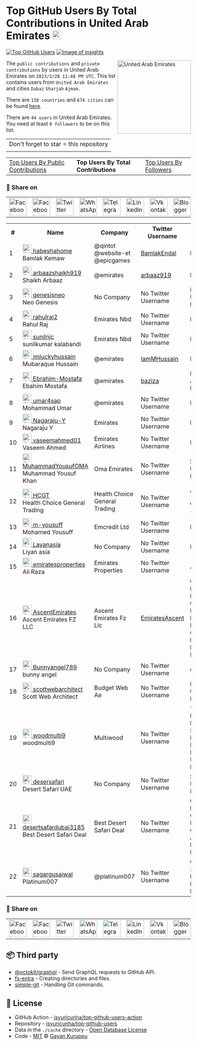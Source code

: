 # Top GitHub Users By Total Contributions in United Arab Emirates [<img alt="Image of insights" src="https://github.com/gayanvoice/insights/blob/master/graph/373383893/small/week.png" height="24">](https://github.com/gayanvoice/insights/blob/master/readme/373383893/week.md)
[![Top GitHub Users](https://github.com/gayanvoice/top-github-users/actions/workflows/action.yml/badge.svg)](https://github.com/gayanvoice/top-github-users/actions/workflows/action.yml) [![Image of insights](https://github.com/gayanvoice/insights/blob/master/svg/373383893/badge.svg)](https://github.com/gayanvoice/insights/blob/master/readme/373383893/week.md)

<a href="https://gayanvoice.github.io/top-github-users/index.html">
	<img align="right" width="200" src="https://upload.wikimedia.org/wikipedia/commons/c/cb/Flag_of_the_United_Arab_Emirates.svg" alt="United Arab Emirates">
</a>

The `public contributions` and `private contributions` by users in United Arab Emirates on `2023/3/20 11:48 PM UTC`. This list contains users from `United Arab Emirates` and cities `Dubai` `Sharjah` `Ajman`.

There are `138 countries` and `674 cities` can be found [here](https://github.com/isyuricunha/top-github-users).

There are `44 users`  in United Arab Emirates. You need at least `0 followers` to be on this list.

<table>
	<tr>
		<td>
			Don't forget to star ⭐ this repository
		</td>
	</tr>
</table>

<table>
	<tr>
		<td>
			<a href="https://github.com/isyuricunha/top-github-users/blob/main/markdown/public_contributions/united_arab_emirates.md">Top Users By Public Contributions</a>
		</td>
		<td>
			<strong>Top Users By Total Contributions</strong>
		</td>
		<td>
			<a href="https://github.com/isyuricunha/top-github-users/blob/main/markdown/followers/united_arab_emirates.md">Top Users By Followers</a>
		</td>
	</tr>
</table>

### 🚀 Share on

<table>
	<tr>
		<td>
			<a href="https://web.facebook.com/sharer.php?t=Top%20GitHub%20Users%20By%20Total%20Contributions%20in%20United%20Arab%20Emirates&u=https://github.com/isyuricunha/top-github-users/blob/main/markdown/total_contributions/united_arab_emirates.md&_rdc=1&_rdr">
				<img src="https://github.com/gayanvoice/github-active-users-monitor/raw/master/public/images/icons/facebook.svg" height="48" width="48" alt="Facebook"/>
			</a>
		</td>
		<td>
			<a href="https://www.facebook.com/dialog/send?link=https://github.com/isyuricunha/top-github-users/blob/main/markdown/total_contributions/united_arab_emirates.md&app_id=291494419107518&redirect_uri=https://github.com/isyuricunha/top-github-users/blob/main/markdown/total_contributions/united_arab_emirates.md">
				<img src="https://github.com/gayanvoice/github-active-users-monitor/raw/master/public/images/icons/facebook_messenger.svg" height="48" width="48" alt="Facebook Messenger"/>
			</a>
		</td>
		<td>
			<a href="https://twitter.com/intent/tweet?text=Top%20GitHub%20Users%20By%20Total%20Contributions%20in%20United%20Arab%20Emirates&url=https://github.com/isyuricunha/top-github-users/blob/main/markdown/total_contributions/united_arab_emirates.md">
				<img src="https://github.com/gayanvoice/github-active-users-monitor/raw/master/public/images/icons/twitter.svg" height="48" width="48" alt="Twitter"/>
			</a>
		</td>
		<td>
			<a href="https://web.whatsapp.com/send?text=Top%20GitHub%20Users%20By%20Total%20Contributions%20in%20United%20Arab%20Emirates https://github.com/isyuricunha/top-github-users/blob/main/markdown/total_contributions/united_arab_emirates.md">
				<img src="https://github.com/gayanvoice/github-active-users-monitor/blob/master/public/images/icons/whatsapp.svg" height="48" width="48" alt="WhatsApp"/>
			</a>
		</td>
		<td>
			<a href="https://t.me/share/url?url=https://github.com/isyuricunha/top-github-users/blob/main/markdown/total_contributions/united_arab_emirates.md&text=Top%20GitHub%20Users%20By%20Total%20Contributions%20in%20United%20Arab%20Emirates">
				<img src="https://github.com/gayanvoice/github-active-users-monitor/blob/master/public/images/icons/telegram.svg" height="48" width="48" alt="Telegram"/>
			</a>
		</td>
		<td>
			<a href="https://www.linkedin.com/shareArticle?title=Top%20GitHub%20Users%20By%20Total%20Contributions%20in%20United%20Arab%20Emirates&url=https://github.com/isyuricunha/top-github-users/blob/main/markdown/total_contributions/united_arab_emirates.md">
				<img src="https://github.com/gayanvoice/github-active-users-monitor/blob/master/public/images/icons/linkedin.svg" height="48" width="48" alt="LinkedIn"/>
			</a>
		</td>
		<td>
			<a href="https://vk.com/share.php?url=https://github.com/isyuricunha/top-github-users/blob/main/markdown/total_contributions/united_arab_emirates.md">
				<img src="https://github.com/gayanvoice/github-active-users-monitor/blob/master/public/images/icons/vkontakte.svg" height="48" width="48" alt="Vkontakte"/>
			</a>
		</td>
		<td>
			<a href="https://www.blogger.com/blog-this.g?n=List%20of%20most%20active%20github%20users%20based%20on%20total%20contributions%20by%20country&t=Top%20GitHub%20Users%20By%20Total%20Contributions%20in%20United%20Arab%20Emirates&u=https://github.com/isyuricunha/top-github-users/blob/main/markdown/total_contributions/united_arab_emirates.md">
				<img src="https://github.com/gayanvoice/github-active-users-monitor/blob/master/public/images/icons/blogger.svg" height="48" width="48" alt="Blogger"/>
			</a>
		</td>
		<td>
			<a href="https://wordpress.com/wp-admin/press-this.php?u=https://github.com/isyuricunha/top-github-users/blob/main/markdown/total_contributions/united_arab_emirates.md&t=Top%20GitHub%20Users%20By%20Total%20Contributions%20in%20United%20Arab%20Emirates&s=List%20of%20most%20active%20github%20users%20based%20on%20total%20contributions%20by%20country&i=">
				<img src="https://github.com/gayanvoice/github-active-users-monitor/blob/master/public/images/icons/wordpress.svg" height="48" width="48" alt="Wordpress"/>
			</a>
		</td>
		<td>
			<a href="mailto:recipient name?cc=cc&bcc=bcc&subject=Top%20GitHub%20Users%20By%20Total%20Contributions%20in%20United%20Arab%20Emirates&body=List%20of%20most%20active%20github%20users%20based%20on%20total%20contributions%20by%20country-https://github.com/isyuricunha/top-github-users/blob/main/markdown/total_contributions/united_arab_emirates.md">
				<img src="https://github.com/gayanvoice/github-active-users-monitor/blob/master/public/images/icons/gmail.svg" height="48" width="48" alt="Email"/>
			</a>
		</td>
		<td>
			<a href="https://www.reddit.com/submit?title=Top%20GitHub%20Users%20By%20Total%20Contributions%20in%20United%20Arab%20Emirates&url=https://github.com/isyuricunha/top-github-users/blob/main/markdown/total_contributions/united_arab_emirates.md">
				<img src="https://github.com/gayanvoice/github-active-users-monitor/blob/master/public/images/icons/reddit.svg" height="48" width="48" alt="Reddit"/>
			</a>
		</td>
	</tr>
</table>

<table>
	<tr>
		<th>#</th>
		<th>Name</th>
		<th>Company</th>
		<th>Twitter Username</th>
		<th>Location</th>
		<th>Public Contributions</th>
		<th>Total Contributions</th>
	</tr>
	<tr>
		<td>1</td>
		<td>
			<a href="https://github.com/habeshahome">
				<img src="https://avatars.githubusercontent.com/u/21142494?s=72&u=30a9e41a6b4120f358afb6d8e8749a59e24ab6ef&v=4" width="24" alt="Avatar of habeshahome"> habeshahome
			</a><br/>
			Bamlak Kemaw
		</td>
		<td>@qintot @website-et @epicgames <br/></td>
		<td><a href="https://twitter.com/BamlakEndal">BamlakEndal</a></td>
		<td>Dubai, UAE</td>
		<td>109</td>
		<td>117</td>
	</tr>
	<tr>
		<td>2</td>
		<td>
			<a href="https://github.com/arbaazshaikh919">
				<img src="https://avatars.githubusercontent.com/u/10862593?s=72&u=e26394032320eeb081481c4d809e1a05f740a37a&v=4" width="24" alt="Avatar of arbaazshaikh919"> arbaazshaikh919
			</a><br/>
			Shaikh Arbaaz
		</td>
		<td>@emirates </td>
		<td><a href="https://twitter.com/arbaaz919">arbaaz919</a></td>
		<td>Dubai</td>
		<td>0</td>
		<td>110</td>
	</tr>
	<tr>
		<td>3</td>
		<td>
			<a href="https://github.com/genesisneo">
				<img src="https://avatars.githubusercontent.com/u/2639011?s=72&v=4" width="24" alt="Avatar of genesisneo"> genesisneo
			</a><br/>
			Neo Genesis
		</td>
		<td>No Company</td>
		<td>No Twitter Username</td>
		<td>Dubai, United Arab Emirates</td>
		<td>12</td>
		<td>89</td>
	</tr>
	<tr>
		<td>4</td>
		<td>
			<a href="https://github.com/rahulraj2">
				<img src="https://avatars.githubusercontent.com/u/40715480?s=72&u=92f52191c12ba06dab800c6db2a213dcafcbab1e&v=4" width="24" alt="Avatar of rahulraj2"> rahulraj2
			</a><br/>
			Rahul Raj
		</td>
		<td>Emirates Nbd </td>
		<td>No Twitter Username</td>
		<td>Dubai</td>
		<td>57</td>
		<td>57</td>
	</tr>
	<tr>
		<td>5</td>
		<td>
			<a href="https://github.com/sunilnjc">
				<img src="https://avatars.githubusercontent.com/u/51849589?s=72&v=4" width="24" alt="Avatar of sunilnjc"> sunilnjc
			</a><br/>
			sunilkumar kalabandi
		</td>
		<td>Emirates Nbd </td>
		<td>No Twitter Username</td>
		<td>Dubai</td>
		<td>26</td>
		<td>26</td>
	</tr>
	<tr>
		<td>6</td>
		<td>
			<a href="https://github.com/imluckyhussain">
				<img src="https://avatars.githubusercontent.com/u/17722529?s=72&u=f0a5f31de910ab711867bd1accc194b8cd58b118&v=4" width="24" alt="Avatar of imluckyhussain"> imluckyhussain
			</a><br/>
			Mubaraque Hussain
		</td>
		<td>@emirates </td>
		<td><a href="https://twitter.com/IamMHussain">IamMHussain</a></td>
		<td>Dubai</td>
		<td>24</td>
		<td>24</td>
	</tr>
	<tr>
		<td>7</td>
		<td>
			<a href="https://github.com/Ebrahim-Mostafa">
				<img src="https://avatars.githubusercontent.com/u/57369953?s=72&v=4" width="24" alt="Avatar of Ebrahim-Mostafa"> Ebrahim-Mostafa
			</a><br/>
			Ebahim Mostafa
		</td>
		<td>@emirates </td>
		<td><a href="https://twitter.com/baziza">baziza</a></td>
		<td>Dubai United Arab Emirates</td>
		<td>23</td>
		<td>23</td>
	</tr>
	<tr>
		<td>8</td>
		<td>
			<a href="https://github.com/umar4sap">
				<img src="https://avatars.githubusercontent.com/u/10072811?s=72&u=a738b24a09ae40b7d5efdffd912e8cb56afe6cd6&v=4" width="24" alt="Avatar of umar4sap"> umar4sap
			</a><br/>
			Mohammad Umar
		</td>
		<td>@emirates </td>
		<td>No Twitter Username</td>
		<td>Dubai</td>
		<td>22</td>
		<td>22</td>
	</tr>
	<tr>
		<td>9</td>
		<td>
			<a href="https://github.com/Nagaraju-Y">
				<img src="https://avatars.githubusercontent.com/u/30878609?s=72&u=a9be069f6f17872f17851376b5e570b70c493f0e&v=4" width="24" alt="Avatar of Nagaraju-Y"> Nagaraju-Y
			</a><br/>
			Nagaraju Y
		</td>
		<td>Emirates </td>
		<td>No Twitter Username</td>
		<td>Dubai</td>
		<td>1</td>
		<td>6</td>
	</tr>
	<tr>
		<td>10</td>
		<td>
			<a href="https://github.com/vaseemahmed01">
				<img src="https://avatars.githubusercontent.com/u/6498283?s=72&u=dc26c977c229b63e5f83f315b934992602e93c47&v=4" width="24" alt="Avatar of vaseemahmed01"> vaseemahmed01
			</a><br/>
			Vaseem Ahmed
		</td>
		<td>Emirates Airlines </td>
		<td>No Twitter Username</td>
		<td>Dubai</td>
		<td>4</td>
		<td>4</td>
	</tr>
	<tr>
		<td>11</td>
		<td>
			<a href="https://github.com/MuhammadYousufOMA">
				<img src="https://avatars.githubusercontent.com/u/114984926?s=72&u=ae63a8f1a168f529cf1cacbc82410b46d487ccd3&v=4" width="24" alt="Avatar of MuhammadYousufOMA"> MuhammadYousufOMA
			</a><br/>
			Muhammad Yousuf Khan
		</td>
		<td>Oma Emirates </td>
		<td>No Twitter Username</td>
		<td>Sharjah, United Arab Emirates</td>
		<td>4</td>
		<td>4</td>
	</tr>
	<tr>
		<td>12</td>
		<td>
			<a href="https://github.com/HCGT">
				<img src="https://avatars.githubusercontent.com/u/113763264?s=72&u=a46d5e70e989a488aa9d0b55358dd511d0b1b7b4&v=4" width="24" alt="Avatar of HCGT"> HCGT
			</a><br/>
			Health Choice General Trading
		</td>
		<td>Health Choice General Trading<br/></td>
		<td>No Twitter Username</td>
		<td>AL QUSAIS 5 - WAREHOUSE 1 Dubai, UAE</td>
		<td>4</td>
		<td>4</td>
	</tr>
	<tr>
		<td>13</td>
		<td>
			<a href="https://github.com/m-yousuff">
				<img src="https://avatars.githubusercontent.com/u/109786248?s=72&u=f1470fd372619e37f9ecaa46aa9c03e068602ae1&v=4" width="24" alt="Avatar of m-yousuff"> m-yousuff
			</a><br/>
			Mohamed Yousuff
		</td>
		<td>Emcredit Ltd </td>
		<td>No Twitter Username</td>
		<td>Dubai, UAE</td>
		<td>3</td>
		<td>3</td>
	</tr>
	<tr>
		<td>14</td>
		<td>
			<a href="https://github.com/Layanasia">
				<img src="https://avatars.githubusercontent.com/u/120124514?s=72&v=4" width="24" alt="Avatar of Layanasia"> Layanasia
			</a><br/>
			Liyan asia
		</td>
		<td>No Company</td>
		<td>No Twitter Username</td>
		<td>Dubai</td>
		<td>1</td>
		<td>1</td>
	</tr>
	<tr>
		<td>15</td>
		<td>
			<a href="https://github.com/emiratesproperties">
				<img src="https://avatars.githubusercontent.com/u/126855011?s=72&v=4" width="24" alt="Avatar of emiratesproperties"> emiratesproperties
			</a><br/>
			Ali Raza
		</td>
		<td>Emirates Properties </td>
		<td>No Twitter Username</td>
		<td>Ajman</td>
		<td>1</td>
		<td>1</td>
	</tr>
	<tr>
		<td>16</td>
		<td>
			<a href="https://github.com/AscentEmirates">
				<img src="https://avatars.githubusercontent.com/u/127314842?s=72&v=4" width="24" alt="Avatar of AscentEmirates"> AscentEmirates
			</a><br/>
			Ascent Emirates FZ LLC
		</td>
		<td>Ascent Emirates Fz Llc<br/></td>
		<td><a href="https://twitter.com/EmiratesAscent">EmiratesAscent</a></td>
		<td>Office 1401, Boulevard Plaza Tower One, EMAAR Boulevard, Near “The Dubai Mall”, Opp “Burj Khalifa”, Downtown Dubai, UAE</td>
		<td>1</td>
		<td>1</td>
	</tr>
	<tr>
		<td>17</td>
		<td>
			<a href="https://github.com/Bunnyangel789">
				<img src="https://avatars.githubusercontent.com/u/124781445?s=72&v=4" width="24" alt="Avatar of Bunnyangel789"> Bunnyangel789
			</a><br/>
			bunny angel 
		</td>
		<td>No Company</td>
		<td>No Twitter Username</td>
		<td>dubai</td>
		<td>1</td>
		<td>1</td>
	</tr>
	<tr>
		<td>18</td>
		<td>
			<a href="https://github.com/scottwebarchitect">
				<img src="https://avatars.githubusercontent.com/u/118509490?s=72&u=1d8fd48aa2941bee0293756ba0ea39826642183d&v=4" width="24" alt="Avatar of scottwebarchitect"> scottwebarchitect
			</a><br/>
			Scott Web Architect
		</td>
		<td>Budget Web Ae </td>
		<td>No Twitter Username</td>
		<td>Dubai, United Arab Emirates</td>
		<td>1</td>
		<td>1</td>
	</tr>
	<tr>
		<td>19</td>
		<td>
			<a href="https://github.com/woodmulti9">
				<img src="https://avatars.githubusercontent.com/u/128123743?s=72&u=f3ef2cc187a614060515c1fac98cfef792973211&v=4" width="24" alt="Avatar of woodmulti9"> woodmulti9
			</a><br/>
			woodmulti9
		</td>
		<td>Multiwood </td>
		<td>No Twitter Username</td>
		<td>" Sharjah, Al Nahda, Al Nahda Sahara Plaza, C Block, 2204, Dubai Dubai, United Arab Emirates"</td>
		<td>1</td>
		<td>1</td>
	</tr>
	<tr>
		<td>20</td>
		<td>
			<a href="https://github.com/desersafari">
				<img src="https://avatars.githubusercontent.com/u/120648272?s=72&v=4" width="24" alt="Avatar of desersafari"> desersafari
			</a><br/>
			Desert Safari UAE
		</td>
		<td>No Company</td>
		<td>No Twitter Username</td>
		<td>Sharjah, United Arab Emirates</td>
		<td>1</td>
		<td>1</td>
	</tr>
	<tr>
		<td>21</td>
		<td>
			<a href="https://github.com/desertsafardubai3185">
				<img src="https://avatars.githubusercontent.com/u/120096922?s=72&v=4" width="24" alt="Avatar of desertsafardubai3185"> desertsafardubai3185
			</a><br/>
			Best Desert Safari Deal
		</td>
		<td>Best Desert Safari Deal<br/></td>
		<td>No Twitter Username</td>
		<td>Golden Business Canter 5TH Floor - Office 510 - Airport Rd - Port Saeed - Dubai</td>
		<td>1</td>
		<td>1</td>
	</tr>
	<tr>
		<td>22</td>
		<td>
			<a href="https://github.com/sagargusaiwal">
				<img src="https://avatars.githubusercontent.com/u/127839845?s=72&u=947ec5b5ead0928854f2804e5af9077868d9d744&v=4" width="24" alt="Avatar of sagargusaiwal"> sagargusaiwal
			</a><br/>
			Platinum007
		</td>
		<td>@platinum007 </td>
		<td>No Twitter Username</td>
		<td> Office 74-2902 Marina Plaza, Dubai Marina, Dubai, UAE</td>
		<td>1</td>
		<td>1</td>
	</tr>
</table>

### 🚀 Share on

<table>
	<tr>
		<td>
			<a href="https://web.facebook.com/sharer.php?t=Top%20GitHub%20Users%20By%20Total%20Contributions%20in%20United%20Arab%20Emirates&u=https://github.com/isyuricunha/top-github-users/blob/main/markdown/total_contributions/united_arab_emirates.md&_rdc=1&_rdr">
				<img src="https://github.com/gayanvoice/github-active-users-monitor/raw/master/public/images/icons/facebook.svg" height="48" width="48" alt="Facebook"/>
			</a>
		</td>
		<td>
			<a href="https://www.facebook.com/dialog/send?link=https://github.com/isyuricunha/top-github-users/blob/main/markdown/total_contributions/united_arab_emirates.md&app_id=291494419107518&redirect_uri=https://github.com/isyuricunha/top-github-users/blob/main/markdown/total_contributions/united_arab_emirates.md">
				<img src="https://github.com/gayanvoice/github-active-users-monitor/raw/master/public/images/icons/facebook_messenger.svg" height="48" width="48" alt="Facebook Messenger"/>
			</a>
		</td>
		<td>
			<a href="https://twitter.com/intent/tweet?text=Top%20GitHub%20Users%20By%20Total%20Contributions%20in%20United%20Arab%20Emirates&url=https://github.com/isyuricunha/top-github-users/blob/main/markdown/total_contributions/united_arab_emirates.md">
				<img src="https://github.com/gayanvoice/github-active-users-monitor/raw/master/public/images/icons/twitter.svg" height="48" width="48" alt="Twitter"/>
			</a>
		</td>
		<td>
			<a href="https://web.whatsapp.com/send?text=Top%20GitHub%20Users%20By%20Total%20Contributions%20in%20United%20Arab%20Emirates https://github.com/isyuricunha/top-github-users/blob/main/markdown/total_contributions/united_arab_emirates.md">
				<img src="https://github.com/gayanvoice/github-active-users-monitor/blob/master/public/images/icons/whatsapp.svg" height="48" width="48" alt="WhatsApp"/>
			</a>
		</td>
		<td>
			<a href="https://t.me/share/url?url=https://github.com/isyuricunha/top-github-users/blob/main/markdown/total_contributions/united_arab_emirates.md&text=Top%20GitHub%20Users%20By%20Total%20Contributions%20in%20United%20Arab%20Emirates">
				<img src="https://github.com/gayanvoice/github-active-users-monitor/blob/master/public/images/icons/telegram.svg" height="48" width="48" alt="Telegram"/>
			</a>
		</td>
		<td>
			<a href="https://www.linkedin.com/shareArticle?title=Top%20GitHub%20Users%20By%20Total%20Contributions%20in%20United%20Arab%20Emirates&url=https://github.com/isyuricunha/top-github-users/blob/main/markdown/total_contributions/united_arab_emirates.md">
				<img src="https://github.com/gayanvoice/github-active-users-monitor/blob/master/public/images/icons/linkedin.svg" height="48" width="48" alt="LinkedIn"/>
			</a>
		</td>
		<td>
			<a href="https://vk.com/share.php?url=https://github.com/isyuricunha/top-github-users/blob/main/markdown/total_contributions/united_arab_emirates.md">
				<img src="https://github.com/gayanvoice/github-active-users-monitor/blob/master/public/images/icons/vkontakte.svg" height="48" width="48" alt="Vkontakte"/>
			</a>
		</td>
		<td>
			<a href="https://www.blogger.com/blog-this.g?n=List%20of%20most%20active%20github%20users%20based%20on%20total%20contributions%20by%20country&t=Top%20GitHub%20Users%20By%20Total%20Contributions%20in%20United%20Arab%20Emirates&u=https://github.com/isyuricunha/top-github-users/blob/main/markdown/total_contributions/united_arab_emirates.md">
				<img src="https://github.com/gayanvoice/github-active-users-monitor/blob/master/public/images/icons/blogger.svg" height="48" width="48" alt="Blogger"/>
			</a>
		</td>
		<td>
			<a href="https://wordpress.com/wp-admin/press-this.php?u=https://github.com/isyuricunha/top-github-users/blob/main/markdown/total_contributions/united_arab_emirates.md&t=Top%20GitHub%20Users%20By%20Total%20Contributions%20in%20United%20Arab%20Emirates&s=List%20of%20most%20active%20github%20users%20based%20on%20total%20contributions%20by%20country&i=">
				<img src="https://github.com/gayanvoice/github-active-users-monitor/blob/master/public/images/icons/wordpress.svg" height="48" width="48" alt="Wordpress"/>
			</a>
		</td>
		<td>
			<a href="mailto:recipient name?cc=cc&bcc=bcc&subject=Top%20GitHub%20Users%20By%20Total%20Contributions%20in%20United%20Arab%20Emirates&body=List%20of%20most%20active%20github%20users%20based%20on%20total%20contributions%20by%20country-https://github.com/isyuricunha/top-github-users/blob/main/markdown/total_contributions/united_arab_emirates.md">
				<img src="https://github.com/gayanvoice/github-active-users-monitor/blob/master/public/images/icons/gmail.svg" height="48" width="48" alt="Email"/>
			</a>
		</td>
		<td>
			<a href="https://www.reddit.com/submit?title=Top%20GitHub%20Users%20By%20Total%20Contributions%20in%20United%20Arab%20Emirates&url=https://github.com/isyuricunha/top-github-users/blob/main/markdown/total_contributions/united_arab_emirates.md">
				<img src="https://github.com/gayanvoice/github-active-users-monitor/blob/master/public/images/icons/reddit.svg" height="48" width="48" alt="Reddit"/>
			</a>
		</td>
	</tr>
</table>

## 📦 Third party

- [@octokit/graphql](https://www.npmjs.com/package/@octokit/graphql) - Send GraphQL requests to GitHub API.
- [fs-extra](https://www.npmjs.com/package/fs-extra) - Creating directories and files.
- [simple-git](https://www.npmjs.com/package/simple-git) - Handling Git commands.
## 📄 License

- GitHub Action - [isyuricunha/top-github-users-action](https://github.com/isyuricunha/top-github-users-action)
- Repository - [isyuricunha/top-github-users](https://github.com/isyuricunha/top-github-users)
- Data in the `./cache` directory - [Open Database License](https://opendatacommons.org/licenses/odbl/1-0/)
- Code - [MIT](./LICENSE) © [Gayan Kuruppu](https://github.com/gayanvoice)
